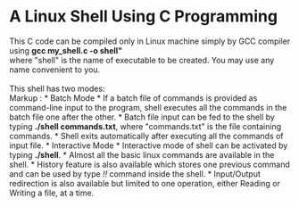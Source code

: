 # A Linux Shell Using C Programming #
This C code can be compiled only in Linux machine simply by GCC compiler using **gcc my_shell.c -o shell"**\
where "shell" is the name of executable to be created. You may use any name convenient to you.\
\
This shell has two modes:\
Markup : * Batch Mode
			* If a batch file of commands is provided as command-line input to the program, shell executes all the commands in the batch file one after the other.
			* Batch file input can be fed to the shell by typing **./shell commands.txt**, where "commands.txt" is the file containing commands.
			* Shell exits automatically after executing all the commands of input file.
		 * Interactive Mode
			* Interactive mode of shell can be activated by typing **./shell**.
			* Almost all the basic linux commands are available in the shell.
			* History feature is also available which stores one previous command and can be used by type *!!* command inside the shell.
			* Input/Output redirection is also available but limited to one operation, either Reading or Writing a file, at a time.

